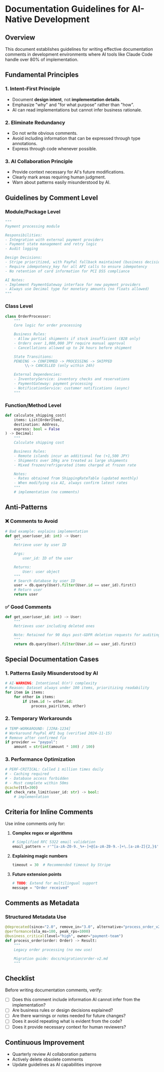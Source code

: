 # Documentation Guidelines for AI-Native Development

## Overview

This document establishes guidelines for writing effective documentation comments in development environments where AI tools like Claude Code handle over 80% of implementation.

## Fundamental Principles

### 1. Intent-First Principle

* Document **design intent**, not **implementation details**.
* Emphasize "why" and "for what purpose" rather than "how".
* AI can read implementations but cannot infer business rationale.

### 2. Eliminate Redundancy

* Do not write obvious comments.
* Avoid including information that can be expressed through type annotations.
* Express through code whenever possible.

### 3. AI Collaboration Principle

* Provide context necessary for AI's future modifications.
* Clearly mark areas requiring human judgment.
* Warn about patterns easily misunderstood by AI.

## Guidelines by Comment Level

### Module/Package Level

```python
"""
Payment processing module

Responsibilities:
- Integration with external payment providers
- Payment state management and retry logic
- Audit logging

Design Decisions:
- Stripe prioritized, with PayPal fallback maintained (business decision, Q3 2024)
- Require idempotency_key for all API calls to ensure idempotency
- No retention of card information for PCI DSS compliance

AI Notes:
- Implement PaymentGateway interface for new payment providers
- Always use Decimal type for monetary amounts (no floats allowed)
"""
```

### Class Level

```python
class OrderProcessor:
    """
    Core logic for order processing

    Business Rules:
    - Allow partial shipments if stock insufficient (B2B only)
    - Orders over 1,000,000 JPY require manual approval
    - Cancellations allowed up to 24 hours before shipment

    State Transitions:
    PENDING -> CONFIRMED -> PROCESSING -> SHIPPED
         \\-> CANCELLED (only within 24h)

    External Dependencies:
    - InventoryService: inventory checks and reservations
    - PaymentGateway: payment processing
    - NotificationService: customer notifications (async)
    """
```

### Function/Method Level

```python
def calculate_shipping_cost(
    items: List[OrderItem],
    destination: Address,
    express: bool = False
) -> Decimal:
    """
    Calculate shipping cost

    Business Rules:
    - Remote islands incur an additional fee (+1,500 JPY)
    - Shipments over 10kg are treated as large shipments
    - Mixed frozen/refrigerated items charged at frozen rate

    Notes:
    - Rates obtained from ShippingRateTable (updated monthly)
    - When modifying via AI, always confirm latest rates
    """
    # implementation (no comments)
```

## Anti-Patterns

### ❌ Comments to Avoid

```python
# Bad example: explains implementation
def get_user(user_id: int) -> User:
    """
    Retrieve user by user ID

    Args:
        user_id: ID of the user

    Returns:
        User: user object
    """
    # Search database by user ID
    user = db.query(User).filter(User.id == user_id).first()
    # Return user
    return user
```

### ✅ Good Comments

```python
def get_user(user_id: int) -> User:
    """
    Retrieves user including deleted ones

    Note: Retained for 90 days post-GDPR deletion requests for auditing
    """
    return db.query(User).filter(User.id == user_id).first()
```

## Special Documentation Cases

### 1. Patterns Easily Misunderstood by AI

```python
# AI-WARNING: Intentional O(n²) complexity
# Reason: Dataset always under 100 items, prioritizing readability
for item in items:
    for other in items:
        if item.id != other.id:
            process_pair(item, other)
```

### 2. Temporary Workarounds

```python
# TEMP-WORKAROUND: [JIRA-1234]
# Workaround PayPal API bug (verified 2024-11-15)
# Remove after confirmed fix
if provider == "paypal":
    amount = str(int(amount * 100) / 100)
```

### 3. Performance Optimization

```python
# PERF-CRITICAL: Called 1 million times daily
# - Caching required
# - Database access forbidden
# - Must complete within 50ms
@cache(ttl=300)
def check_rate_limit(user_id: str) -> bool:
    # implementation
```

## Criteria for Inline Comments

Use inline comments only for:

1. **Complex regex or algorithms**

   ```python
   # Simplified RFC 5322 email validation
   email_pattern = r'^[a-zA-Z0-9._%+-]+@[a-zA-Z0-9.-]+\.[a-zA-Z]{2,}$'
   ```

2. **Explaining magic numbers**

   ```python
   timeout = 30  # Recommended timeout by Stripe
   ```

3. **Future extension points**

   ```python
   # TODO: Extend for multilingual support
   message = "Order received"
   ```

## Comments as Metadata

### Structured Metadata Use

```python
@deprecated(since="2.0", remove_in="3.0", alternative="process_order_v2")
@performance(sla_ms=100, peak_rps=1000)
@business_critical(level="high", owner="payment-team")
def process_order(order: Order) -> Result:
    """
    Legacy order processing (no new use)

    Migration guide: docs/migration/order-v2.md
    """
```

## Checklist

Before writing documentation comments, verify:

* [ ] Does this comment include information AI cannot infer from the implementation?
* [ ] Are business rules or design decisions explained?
* [ ] Are there warnings or notes needed for future changes?
* [ ] Does it avoid repeating what is evident from the code?
* [ ] Does it provide necessary context for human reviewers?

## Continuous Improvement

* Quarterly review AI collaboration patterns
* Actively delete obsolete comments
* Update guidelines as AI capabilities improve



